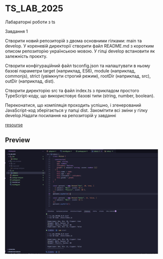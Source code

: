 # TS_LAB_2025

Лабараторні роботи з ts

Завдання 1

Створити новий репозиторій з двома основними гілками: main та develop.
У кореневій директорії створити файл README.md з коротким описом репозиторію українською мовою.
У гілці develop встановити як залежність проєкту.

Створити конфігураційний файл tsconfig.json та налаштувати в ньому базові параметри
target (наприклад, ES6),
module (наприклад, commonjs),
strict (увімкнути строгий режим),
rootDir (наприклад, src),
outDir (наприклад, dist).

Створити директорію src та файл index.ts з прикладом простого TypeScript-коду, що використовує базові типи (string, number, boolean).

Переконатися, що компіляція проходить успішно, і згенерований JavaScript-код зберігається у папці dist.
Закомітити всі зміни у гілку develop.Надати посилання на репозиторій у завданні

[resourse](https://www.w3schools.com/typescript/typescript_getstarted.php?authuser=1)

## Preview

![preview](image.png)
